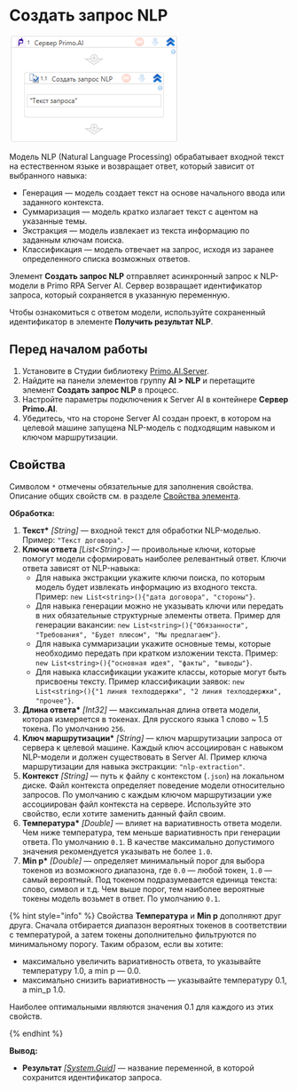 # Создать запрос NLP

![](<../../../../.gitbook/assets1/windows_items/library/Primo.AI.Server.Elements.WFPrimoAICreateRequestNlp.png>)

Модель NLP (Natural Language Processing) обрабатывает входной текст на естественном языке и возвращает ответ, который зависит от выбранного навыка:
* Генерация — модель создает текст на основе начального ввода или заданного контекста.
* Суммаризация — модель кратко излагает текст с ацентом на указанные темы.
* Экстракция — модель извлекает из текста информацию по заданным ключам поиска.
* Классификация — модель отвечает на запрос, исходя из заранее определенного списка возможных ответов.

Элемент **Создать запрос NLP** отправляет асинхронный запрос к NLP-модели в Primo RPA Server AI. Сервер возвращает идентификатор запроса, который сохраняется в указанную переменную. 

Чтобы ознакомиться с ответом модели, используйте сохраненный идентификатор в элементе **Получить результат NLP**.

## Перед началом работы

1. Установите в Студии библиотеку [Primo.AI.Server](https://docs.primo-rpa.ru/primo-rpa/g_elements/el_extra/ai_server).
1. Найдите на панели элементов группу **AI > NLP** и перетащите элемент **Создать запрос NLP** в процесс.
1. Настройте параметры подключения к Server AI в контейнере **Сервер Primo.AI**.
1. Убедитесь, что на стороне Server AI создан проект, в котором на целевой машине запущена NLP-модель с подходящим навыком и ключом маршрутизации.


## Свойства
Символом `*` отмечены обязательные для заполнения свойства. Описание общих свойств см. в разделе [Свойства элемента](https://docs.primo-rpa.ru/primo-rpa/primo-studio/process/elements#svoistva-elementa).

**Обработка:**

1. **Текст\*** *[String]* — входной текст для обработки NLP-моделью. Пример: `"Текст договора"`.
1. **Ключи ответа** *[List\<String>]* — проивольные ключи, которые помогут модели сформировать наиболее релевантный ответ. Ключи ответа зависят от NLP-навыка:
   * Для навыка экстракции укажите ключи поиска, по которым модель будет извлекать информацию из входного текста.  Пример: `new List<string>(){"дата договора", "стороны"}`.
   * Для навыка генерации можно не указывать ключи или передать в них обязательные структурные элементы ответа. Пример для генерации вакансии: `new List<string>(){"Обязанности", "Требования", "Будет плюсом", "Мы предлагаем"}`.
   * Для навыка суммаризации укажите основные темы, которые необходимо передать при кратком изложении текста. Пример: `new List<string>(){"основная идея", "факты", "выводы"}`. 
   * Для навыка классификации укажите классы, которые могут быть присвоены тексту. Пример классификации заявок: `new List<string>(){"1 линия техподдержки", "2 линия техподдержки", "прочее"}`.  
1. **Длина ответа\*** *[Int32]* — максимальная длина ответа модели, которая измеряется в токенах. Для русского языка 1 слово ~ 1.5 токена. По умолчанию `256`.
1. **Ключ маршрутизации\*** *[String]* — ключ маршрутизации запроса от сервера к целевой машине. Каждый ключ ассоциирован с навыком NLP-модели и должен существовать в Server AI. Пример ключа маршрутизации для навыка экстракции: `"nlp-extraction"`.
1. **Контекст** *[String]* — путь к файлу с контекстом (`.json`) на локальном диске. Файл контекста определяет поведение модели относительно запросов. По умолчанию с каждым ключом маршрутизации уже ассоциирован файл контекста на сервере. Используйте это свойство, если хотите заменить данный файл своим.
1. **Температура\*** *[Double]* — влияет на вариативность ответа модели. Чем ниже температура, тем меньше вариативность при генерации ответа. По умолчанию `0.1`. В качестве максимально допустимого значения рекомендуется указывать не более `1.0`.
1. **Min p\*** *[Double]* — определяет минимальный порог для выбора токенов из возможного диапазона, где `0.0` — любой токен, `1.0` — самый вероятный. Под токеном подразумевается единица текста: слово, символ и т.д. Чем выше порог, тем наиболее вероятные токены модель возьмет в ответ. По умолчанию `0.1`.

{% hint style="info" %}
Свойства **Температура** и **Min p** дополняют друг друга. Сначала отбирается диапазон вероятных токенов в соответствии с температурой, а затем токены дополнительно фильтруются по минимальному порогу. Таким образом, если вы хотите:
* максимально увеличить вариативность ответа, то указывайте температуру 1.0, а min p — 0.0.
* максимально снизить вариативность — указывайте температуру 0.1, а min_p 1.0.

Наиболее оптимальными являются значения 0.1 для каждого из этих свойств.

{% endhint %}


**Вывод:**
* **Результат** *[[System.Guid](https://learn.microsoft.com/ru-ru/dotnet/api/system.guid?view=net-5.0)]* — название переменной, в которой сохранится идентификатор запроса.
